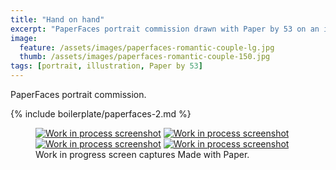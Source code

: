 ```yaml
---
title: "Hand on hand"
excerpt: "PaperFaces portrait commission drawn with Paper by 53 on an iPad."
image: 
  feature: /assets/images/paperfaces-romantic-couple-lg.jpg
  thumb: /assets/images/paperfaces-romantic-couple-150.jpg
tags: [portrait, illustration, Paper by 53]
---
```


PaperFaces portrait commission.

{% include boilerplate/paperfaces-2.md %}

<figure class="third">
	<a href="{{ site.url }}/assets/images/paperfaces-romantic-couple-process-1-lg.jpg"><img src="{{ site.url }}/assets/images/paperfaces-romantic-couple-process-1-600.jpg" alt="Work in process screenshot"></a>
	<a href="{{ site.url }}/assets/images/paperfaces-romantic-couple-process-2-lg.jpg"><img src="{{ site.url }}/assets/images/paperfaces-romantic-couple-process-2-600.jpg" alt="Work in process screenshot"></a>
	<a href="{{ site.url }}/assets/images/paperfaces-romantic-couple-process-3-lg.jpg"><img src="{{ site.url }}/assets/images/paperfaces-romantic-couple-process-3-600.jpg" alt="Work in process screenshot"></a>
	<a href="{{ site.url }}/assets/images/paperfaces-romantic-couple-process-4-lg.jpg"><img src="{{ site.url }}/assets/images/paperfaces-romantic-couple-process-4-600.jpg" alt="Work in process screenshot"></a>
	<figcaption>Work in progress screen captures Made with Paper.</figcaption>
</figure>